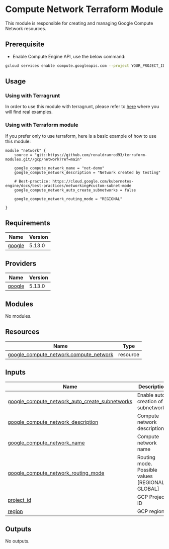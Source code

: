 # Compute Network Terraform Module

This module is responsible for creating and managing Google Compute Network resources.

## Prerequisite
- Enable Compute Engine API, use the below command:
```bash
gcloud services enable compute.googleapis.com --project YOUR_PROJECT_ID
```
## Usage

### Using with Terragrunt

In order to use this module with terragrunt, please refer to [here](https://github.com/ronaldramrod93/terragrunt-modules/tree/main/gcp/network) where you will find real examples.

### Using with Terraform module

If you prefer only to use terraform, here is a basic example of how to use this module:

```hcl
module "network" {
    source = "git::https://github.com/ronaldramrod93/terraform-modules.git//gcp/network?ref=main"
    
    google_compute_network_name = "net-demo"
    google_compute_network_description = "Network created by testing"
    
    # Best-practice: https://cloud.google.com/kubernetes-engine/docs/best-practices/networking#custom-subnet-mode
    google_compute_network_auto_create_subnetworks = false
    
    google_compute_network_routing_mode = "REGIONAL"

}
```

## Requirements

| Name | Version |
|------|---------|
| <a name="requirement_google"></a> [google](#requirement\_google) | 5.13.0 |

## Providers

| Name | Version |
|------|---------|
| <a name="provider_google"></a> [google](#provider\_google) | 5.13.0 |

## Modules

No modules.

## Resources

| Name | Type |
|------|------|
| [google_compute_network.compute_network](https://registry.terraform.io/providers/hashicorp/google/5.13.0/docs/resources/compute_network) | resource |

## Inputs

| Name | Description | Type | Default | Required |
|------|-------------|------|---------|:--------:|
| <a name="input_google_compute_network_auto_create_subnetworks"></a> [google\_compute\_network\_auto\_create\_subnetworks](#input\_google\_compute\_network\_auto\_create\_subnetworks) | Enable auto creation of subnetworks | `bool` | n/a | yes |
| <a name="input_google_compute_network_description"></a> [google\_compute\_network\_description](#input\_google\_compute\_network\_description) | Compute network description | `string` | n/a | yes |
| <a name="input_google_compute_network_name"></a> [google\_compute\_network\_name](#input\_google\_compute\_network\_name) | Compute network name | `string` | n/a | yes |
| <a name="input_google_compute_network_routing_mode"></a> [google\_compute\_network\_routing\_mode](#input\_google\_compute\_network\_routing\_mode) | Routing mode. Possible values [REGIONAL, GLOBAL] | `string` | n/a | yes |
| <a name="input_project_id"></a> [project\_id](#input\_project\_id) | GCP Project ID | `string` | n/a | yes |
| <a name="input_region"></a> [region](#input\_region) | GCP region | `string` | n/a | yes |

## Outputs

No outputs.
